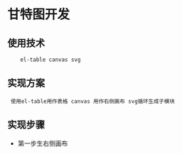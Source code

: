 #  甘特图开发

## 使用技术
~~~
    el-table canvas svg 
~~~

## 实现方案
```angular2html
 使用el-table用作表格 canvas 用作右侧画布 svg循环生成子模块
```
## 实现步骤
+ 第一步生右侧画布
```angular2html

```
